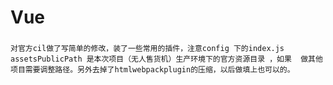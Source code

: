 # Vue
###
    对官方cil做了写简单的修改，装了一些常用的插件，注意config 下的index.js assetsPublicPath 是本次项目（无人售货机）生产环境下的官方资源目录 ，如果  做其他项目需要调整路径。另外去掉了htmlwebpackplugin的压缩，以后做填上也可以的。
